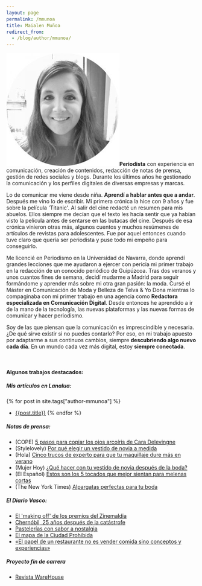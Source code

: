 ```yaml
---
layout: page
permalink: /mmunoa
title: Maialen Muñoa
redirect_from:
  - /blog/author/mmunoa/
---
```


![](/images/profile_m-300x300.jpg)**Periodista** con experiencia en comunicación, creación de contenidos, redacción de notas de prensa, gestión de redes sociales y blogs. Durante los últimos años he gestionado la comunicación y los perfiles digitales de diversas empresas y marcas.

Lo de comunicar me viene desde niña. **Aprendí a hablar antes que a andar**. Después me vino lo de escribir. Mi primera crónica la hice con 9 años y fue sobre la película 'Titanic'. Al salir del cine redacté un resumen para mis abuelos. Ellos siempre me decían que el texto les hacía sentir que ya habían visto la película antes de sentarse en las butacas del cine. Después de esa crónica vinieron otras más, algunos cuentos y muchos resúmenes de artículos de revistas para adolescentes. Fue por aquel entonces cuando tuve claro que quería ser periodista y puse todo mi empeño para conseguirlo.

Me licencié en Periodismo en la Universidad de Navarra, donde aprendí grandes lecciones que me ayudaron a ejercer con pericia mi primer trabajo en la redacción de un conocido periódico de Guipúzcoa. Tras dos veranos y unos cuantos fines de semana, decidí mudarme a Madrid para seguir formándome y aprender más sobre mi otra gran pasión: la moda. Cursé el Máster en Comunicación de Moda y Belleza de Telva & Yo Dona mientras lo compaginaba con mi primer trabajo en una agencia como **Redactora especializada en Comunicación Digital**. Desde entonces he aprendido a ir de la mano de la tecnología, las nuevas plataformas y las nuevas formas de comunicar y hacer periodismo.

Soy de las que piensan que la comunicación es imprescindible y necesaria. ¿De qué sirve existir si no puedes contarlo? Por eso, en mi trabajo apuesto por adaptarme a sus continuos cambios, siempre **descubriendo algo nuevo cada día**. En un mundo cada vez más digital, estoy **siempre conectada**.

[](https://twitter.com/maialenmunoa) [](https://linkedin.com/in/maialenmunoa)

#### Algunos trabajos destacados:

##### Mis artículos en Lanalua:
{% for post in site.tags["author-mmunoa"] %}
- <a href="{{ site.baseurl }}{{ post.url }}">{{post.title}}</a>
{% endfor %}

##### Notas de prensa:

- (COPE) [5 pasos para copiar los ojos arcoíris de Cara Delevingne](https://www.cope.es/programas/solo-copees/cope-cool/noticias/como-conseguir-los-ojos-arcoiris-cara-delevingne-que-arrasan-entre-las-celebrities-20190829_487067)
- (Stylelovely) [Por qué elegir un vestido de novia a medida](https://stylelovely.com/bodas/vestido-de-novia-a-medida/)
- (Hola) [Cinco trucos de experto para que tu maquillaje dure más en verano](https://us.hola.com/belleza/actualidad/galeria/20180814128488/maquillaje-dure-mas-verano/5/)
- (Mujer Hoy) [¿Qué hacer con tu vestido de novia después de la boda?](https://www.mujerhoy.com/moda/novias/201805/29/conservar-vestido-novia-despues-boda-20180529175022.html)
- (El Español) [Estos son los 5 tocados que mejor sientan para melenas cortas](https://www.elespanol.com/corazon/estilo/20180810/tocados-mejor-sientan-melenas-cortas/328717494_0.html) 
- (The New York Times) [Alpargatas perfectas para tu boda](https://www.tmagazine.es/diseno/lisa-lopez/)

##### El Diario Vasco:

- [El 'making off' de los premios del Zinemaldia](https://www.diariovasco.com/20100920/cultura/making-premios-zinemaldia-20100920.html)
- [Chernóbil, 25 años después de la catástrofe](https://www.diariovasco.com/v/20100917/al-dia-local/chernobil-anos-despues-catastrofe-20100917.html)
- [Pastelerías con sabor a nostalgia](https://www.diariovasco.com/v/20100812/san-sebastian/pastelerias-sabor-nostalgia-20100812.html)
- [El mapa de la Ciudad Prohibida](https://www.diariovasco.com/v/20101207/san-sebastian/mapa-ciudad-prohibida-20101207.html)
- [«El papel de un restaurante no es vender comida sino conceptos y experiencias»](https://www.diariovasco.com/v/20101030/al-dia-sociedad/papel-restaurante-vender-comida-20101030.html)

##### Proyecto fin de carrera

- [Revista WareHouse](https://es.scribd.com/document/30713281/Warehouse)
